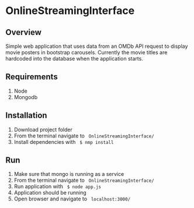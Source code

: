 # OnlineStreamingInterface

## Overview
Simple web application that uses data from an OMDb API request to display
movie posters in bootstrap carousels. Currently the movie titles are
hardcoded into the database when the application starts.

## Requirements
1. Node
2. Mongodb

## Installation
1. Download project folder
2. From the terminal navigate to <code> OnlineStreamingInterface/ </code>
3. Install dependencies with <code> $ nmp install </code>
      
## Run
1. Make sure that mongo is running as a service
2. From the terminal navigate to <code> OnlineStreamingInterface/ </code>
3. Run application with <code> $ node app.js </code>
4. Application should be running
5. Open browser and navigate to <code> localhost:3000/ </code>
